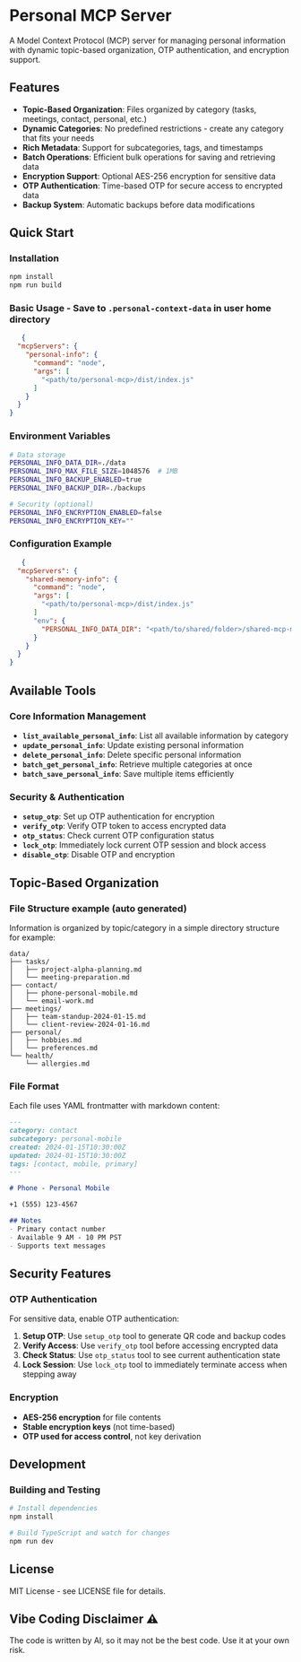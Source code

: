 # Personal MCP Server

A Model Context Protocol (MCP) server for managing personal information with dynamic topic-based organization, OTP authentication, and encryption support.

## Features

- **Topic-Based Organization**: Files organized by category (tasks, meetings, contact, personal, etc.)
- **Dynamic Categories**: No predefined restrictions - create any category that fits your needs
- **Rich Metadata**: Support for subcategories, tags, and timestamps
- **Batch Operations**: Efficient bulk operations for saving and retrieving data
- **Encryption Support**: Optional AES-256 encryption for sensitive data
- **OTP Authentication**: Time-based OTP for secure access to encrypted data
- **Backup System**: Automatic backups before data modifications

## Quick Start

### Installation

```bash
npm install
npm run build
```

### Basic Usage - Save to `.personal-context-data` in user home directory
```json
   {
  "mcpServers": {
    "personal-info": {
      "command": "node",
      "args": [
        "<path/to/personal-mcp>/dist/index.js"
      ]
    }
  }
}
```


### Environment Variables

```bash
# Data storage
PERSONAL_INFO_DATA_DIR=./data
PERSONAL_INFO_MAX_FILE_SIZE=1048576  # 1MB
PERSONAL_INFO_BACKUP_ENABLED=true
PERSONAL_INFO_BACKUP_DIR=./backups

# Security (optional)
PERSONAL_INFO_ENCRYPTION_ENABLED=false
PERSONAL_INFO_ENCRYPTION_KEY=""
```

### Configuration Example
```json
   {
  "mcpServers": {
    "shared-memory-info": {
      "command": "node",
      "args": [
        "<path/to/personal-mcp>/dist/index.js"
      ]
      "env": {
        "PERSONAL_INFO_DATA_DIR": "<path/to/shared/folder>/shared-mcp-memory",
      }
    }
  }
}
```

## Available Tools

### Core Information Management

- **`list_available_personal_info`**: List all available information by category
- **`update_personal_info`**: Update existing personal information
- **`delete_personal_info`**: Delete specific personal information
- **`batch_get_personal_info`**: Retrieve multiple categories at once
- **`batch_save_personal_info`**: Save multiple items efficiently

### Security & Authentication

- **`setup_otp`**: Set up OTP authentication for encryption
- **`verify_otp`**: Verify OTP token to access encrypted data
- **`otp_status`**: Check current OTP configuration status
- **`lock_otp`**: Immediately lock current OTP session and block access
- **`disable_otp`**: Disable OTP and encryption

## Topic-Based Organization

### File Structure example (auto generated)

Information is organized by topic/category in a simple directory structure for example:

```
data/
├── tasks/
│   ├── project-alpha-planning.md
│   └── meeting-preparation.md
├── contact/
│   ├── phone-personal-mobile.md
│   └── email-work.md
├── meetings/
│   ├── team-standup-2024-01-15.md
│   └── client-review-2024-01-16.md
├── personal/
│   ├── hobbies.md
│   └── preferences.md
└── health/
    └── allergies.md
```

### File Format

Each file uses YAML frontmatter with markdown content:

```markdown
---
category: contact
subcategory: personal-mobile
created: 2024-01-15T10:30:00Z
updated: 2024-01-15T10:30:00Z
tags: [contact, mobile, primary]
---

# Phone - Personal Mobile

+1 (555) 123-4567

## Notes
- Primary contact number
- Available 9 AM - 10 PM PST
- Supports text messages
```

## Security Features

### OTP Authentication

For sensitive data, enable OTP authentication:

1. **Setup OTP**: Use `setup_otp` tool to generate QR code and backup codes
2. **Verify Access**: Use `verify_otp` tool before accessing encrypted data
3. **Check Status**: Use `otp_status` tool to see current authentication state
4. **Lock Session**: Use `lock_otp` tool to immediately terminate access when stepping away

### Encryption

- **AES-256 encryption** for file contents
- **Stable encryption keys** (not time-based)
- **OTP used for access control**, not key derivation


## Development


### Building and Testing

```bash
# Install dependencies
npm install

# Build TypeScript and watch for changes
npm run dev
```

## License

MIT License - see LICENSE file for details.

## Vibe Coding Disclaimer ⚠️
The code is written by AI, so it may not be the best code.
Use it at your own risk.